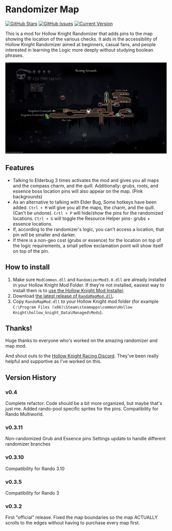 # Randomizer Map

[![GitHub Stars](https://img.shields.io/github/stars/CaptainDapper/HollowKnight.RandoMapMod.svg)](https://github.com/CaptainDapper/HollowKnight.RandoMapMod)
[![GitHub Issues](https://img.shields.io/github/issues/CaptainDapper/HollowKnight.RandoMapMod.svg)](https://github.com/CaptainDapper/HollowKnight.RandoMapMod/issues)
[![Current Version](https://img.shields.io/badge/version-0.5.1-green.svg)](https://github.com/CaptainDapper/HollowKnight.RandoMapMod)

This is a mod for Hollow Knight Randomizer that adds pins to the map showing the location of the various checks.
It aids in the accessibility of Hollow Knight Randomizer aimed at beginners,
casual fans, and people interested in learning the Logic more deeply without studying boolean phrases.

![Example Screenshot](./readmeAssets/screenshot.jpg)

## Features

* Talking to Elderbug 3 times activates the mod and gives you all maps
  and the compass charm, and the quill. Additionally: grubs, roots,
  and essence boss location pins will also appear on the map. (Pink backgrounds)
* As an alternative to talking with Elder Bug, Some hotkeys have been added.
  `Ctrl + M` will give you all the maps, the charm, and the quill. (Can't be undone).
  `Crtl + P` will hide/show the pins for the randomized locations.
  `Ctrl + G` will toggle the Resource Helper pins- grubs + essence locations.
* If, according to the randomizer's logic, you can't access a location, that pin
  will be smaller and darker.
* If there is a non-geo cost (grubs or essence) for the location on top of the logic
  requirements, a small yellow exclamation point will show itself on top of the pin.

## How to install

1. Make sure `ModCommon.dll` and `RandomizerMod3.0.dll` are already installed
   in your Hollow Knight Mod Folder. If they're not installed, easiest way to
   install them is to [use the Hollow Knight Mod Installer](https://www.nexusmods.com/hollowknight/mods/9).
2. Download [the latest release of `RandoMapMod.dll`](https://github.com/CaptainDapper/HollowKnight.RandoMapMod/releases/).
3. Copy `RandoMapMod.dll` to your Hollow Knight mod folder (for example
   `C:\Program Files (x86)\Steam\steamapps\common\Hollow Knight\hollow_knight_Data\Managed\Mods`).

## Thanks!

Huge thanks to everyone who's worked on the amazing randomizer and map mod.

And shout outs to the [Hollow Knight Racing Discord](https://discord.gg/F3upRRu). They've been really helpful and supportive as I've worked on this.

## Version History

###

### v0.4

Complete refactor. Code should be a bit more organized, but maybe that's just me.
Added rando-pool specific sprites for the pins.
Compatibility for Rando Multiworld.

### v0.3.11

Non-randomized Grub and Essence pins
Settings update to handle different randomizer branches

### v0.3.10

Compatibility for Rando 3.10

### v0.3.5

Compatibility for Rando 3

### v0.3.2

First "official" release. Fixed the map boundaries so the map ACTUALLY scrolls to the edges without having to purchase every map first.